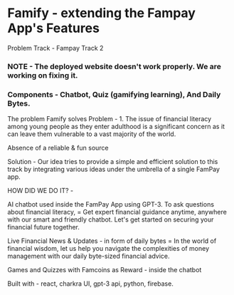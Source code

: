 # Famify - extending the Fampay App's Features
Problem Track - Fampay Track 2

### NOTE - The deployed website doesn't work properly. We are working on fixing it.

### Components - Chatbot, Quiz (gamifying learning), And Daily Bytes.

The problem Famify solves
Problem - 1. The issue of financial literacy
 among young people as they enter adulthood is a significant concern as 
it can leave them vulnerable to a vast majority of the world.


Absence of a reliable & fun source

Solution - Our idea tries to provide a 
simple and efficient solution to this track by integrating various ideas
 under the umbrella of a single FamPay app.

HOW DID WE DO IT? -



AI chatbot used inside the FamPay App using GPT-3. To 
ask questions about financial literacy, = Get expert financial guidance 
anytime, anywhere with our smart and friendly chatbot. Let's get started
 on securing your financial future together.




Live Financial News & Updates - in form 
of daily bytes = In the world of financial wisdom, let us help you 
navigate the complexities of money management with our daily byte-sized 
financial advice.




Games and Quizzes with Famcoins as Reward -  inside the chatbot


Built with - react, charkra UI, gpt-3 api, python, firebase.
